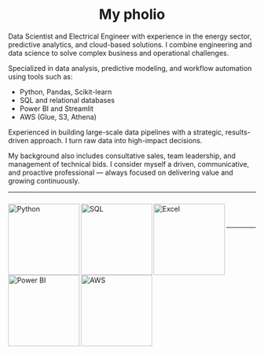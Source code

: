 <h1 align="center">My pholio</h1>



Data Scientist and Electrical Engineer with experience in the energy sector, predictive analytics, and cloud-based solutions. I combine engineering and data science to solve complex business and operational challenges.

Specialized in data analysis, predictive modeling, and workflow automation using tools such as:

- Python, Pandas, Scikit-learn  
- SQL and relational databases  
- Power BI and Streamlit  
- AWS (Glue, S3, Athena)

Experienced in building large-scale data pipelines with a strategic, results-driven approach. I turn raw data into high-impact decisions.

My background also includes consultative sales, team leadership, and management of technical bids. I consider myself a driven, communicative, and proactive professional — always focused on delivering value and growing continuously.



---

###  

<img align="left" alt="Python" width="145px" src="https://i.pinimg.com/736x/a0/14/07/a01407efcae7af32dbf444905a386db0.jpg" />
<img align="left" alt="SQL" width="145px" src="https://i.pinimg.com/736x/61/85/9d/61859de41676d7b22e8afe4065a7ea7f.jpg" />
<img align="left" alt="Excel" width="145px" src="https://i.pinimg.com/1200x/33/de/98/33de98ac69cb01c621abafc4d172d772.jpg" />
<img align="left" alt="Power BI" width="145px" src="https://i.pinimg.com/1200x/a7/4f/20/a74f2088b690a02fb9639f077831fd45.jpg" />
<img align="left" alt="AWS" width="145px" src="https://i.pinimg.com/736x/a2/5e/d8/a25ed8f7bad940e25a8565c8eed04961.jpg" />
<br><br>















---

